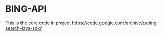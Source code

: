 # BING-API

This is the core code in project https://code.google.com/archive/p/bing-search-java-sdk/
